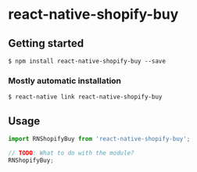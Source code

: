 # react-native-shopify-buy

## Getting started

`$ npm install react-native-shopify-buy --save`

### Mostly automatic installation

`$ react-native link react-native-shopify-buy`

## Usage
```javascript
import RNShopifyBuy from 'react-native-shopify-buy';

// TODO: What to do with the module?
RNShopifyBuy;
```
